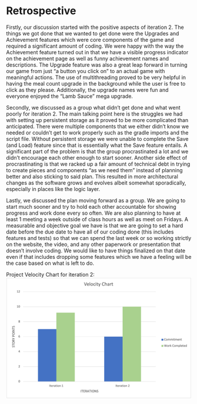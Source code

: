﻿# Retrospective
Firstly, our discussion started with the positive aspects of iteration 2. The things we got done  that we wanted to get done were the Upgrades and Achievement features which were core components of the game and required a significant amount of coding. We were happy with the way the Achievement feature turned out in that we have a visible progress indicator on the achievement page as well as funny achievement names and descriptions. The Upgrade feature was also a great leap forward in turning our game from just “a button you click on” to an actual game with meaningful actions. The use of multithreading proved to be very helpful in having the meal count upgrade in the background while the user is free to click as they please. Additionally, the upgrade names were fun and everyone enjoyed the “Lamb Sauce” mega upgrade.

Secondly, we discussed as a group what didn’t get done and what went poorly for iteration 2. The main talking point here is the struggles we had with setting up persistent storage as it proved to be more complicated than anticipated. There were multiple components that we either didn’t know we needed or couldn’t get to work properly such as the gradle imports and the script file. Without persistent storage we were unable to complete the Save (and Load) feature since that is essentially what the Save feature entails. A significant part of the problem is that the group procrastinated a lot and we didn’t encourage each other enough to start sooner. Another side effect of procrastinating is that we racked up a fair amount of technical debt in trying to create pieces and components “as we need them” instead of planning better and also sticking to said plan. This resulted in more architectural changes as the software grows and evolves albeit somewhat sporadically, especially in places like the logic layer.

Lastly, we discussed the plan moving forward as a group. We are going to start much sooner and try to hold each other accountable for showing progress and work done every so often. We are also planning to have at least 1 meeting a week outside of class hours as well as meet on Fridays. A measurable and objective goal we have is that we are going to set a hard date before the due date to have all of our coding done (this includes features and tests) so that we can spend the last week or so working strictly on the website, the video, and any other paperwork or presentation that doesn’t involve coding. We would like to have things finalized on that date even if that includes dropping some features which we have a feeling will be the case based on what is left to do.

Project Velocity Chart for iteration 2:
![](i2vc.png)

